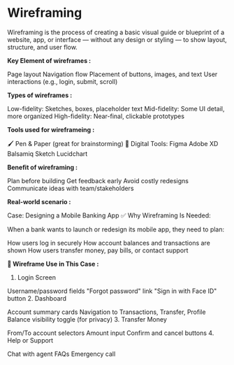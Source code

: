 # Wireframing

Wireframing is the process of creating a basic visual guide or blueprint of a website, app, or interface — without any design or styling — to show layout, structure, and user flow.

**Key Element of wireframes :**

Page layout
Navigation flow
Placement of buttons, images, and text
User interactions (e.g., login, submit, scroll)

**Types of wireframes :**

Low-fidelity:	Sketches, boxes, placeholder text
Mid-fidelity:	Some UI detail, more organized
High-fidelity:	Near-final, clickable prototypes

**Tools used for wireframeing :**

🖌️ Pen & Paper (great for brainstorming)
🧱 Digital Tools:
Figma
Adobe XD
Balsamiq
Sketch
Lucidchart

**Benefit of wireframing :**

Plan before building
Get feedback early
Avoid costly redesigns
Communicate ideas with team/stakeholders

**Real-world scenario :**

Case: Designing a Mobile Banking App
✅ Why Wireframing Is Needed:

When a bank wants to launch or redesign its mobile app, they need to plan:

How users log in securely
How account balances and transactions are shown
How users transfer money, pay bills, or contact support


**🧱 Wireframe Use in This Case :**
1. Login Screen

Username/password fields
"Forgot password" link
"Sign in with Face ID" button
2. Dashboard

Account summary cards
Navigation to Transactions, Transfer, Profile
Balance visibility toggle (for privacy)
3. Transfer Money

From/To account selectors
Amount input
Confirm and cancel buttons
4. Help or Support

Chat with agent
FAQs
Emergency call

